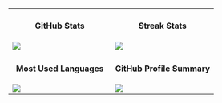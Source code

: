 <table>
  <tr>
    <td valign="top" width="50%">
      <h4 align="center">GitHub Stats</h4>
      <a href="https://github.com/seixass">
        <img align="center" src="https://github-readme-stats.vercel.app/api?username=seixass&show_icons=true&theme=dark&include_all_commits=true&count_private=true" />
      </a>
    </td>
    <td valign="top" width="50%">
      <h4 align="center">Streak Stats</h4>
      <a href="https://github.com/seixass">
        <img align="center" src="https://github-readme-streak-stats.herokuapp.com/?user=seixass&theme=dark" />
      </a>
    </td>
  </tr>
  <tr>
    <td valign="top" width="50%">
      <h4 align="center">Most Used Languages</h4>
      <a href="https://github.com/seixass">
        <img align="center" src="https://github-readme-stats.vercel.app/api/top-langs/?username=seixass&theme=dark&layout=compact" />
      </a>
    </td>
    <td valign="top" width="50%">
      <h4 align="center">GitHub Profile Summary</h4>
      <a href="https://github.com/seixass">
        <img align="center" src="http://github-profile-summary-cards.vercel.app/api/cards/profile-details?username=seixass&theme=dark" />
      </a>
    </td>
  </tr>
</table>
